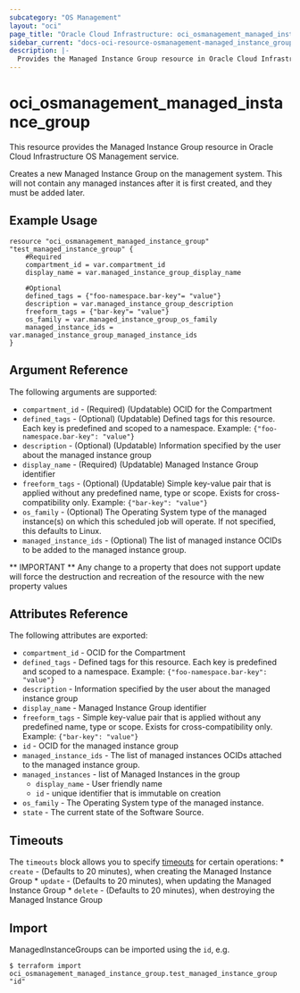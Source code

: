 ```yaml
---
subcategory: "OS Management"
layout: "oci"
page_title: "Oracle Cloud Infrastructure: oci_osmanagement_managed_instance_group"
sidebar_current: "docs-oci-resource-osmanagement-managed_instance_group"
description: |-
  Provides the Managed Instance Group resource in Oracle Cloud Infrastructure OS Management service
---
```


# oci_osmanagement_managed_instance_group
This resource provides the Managed Instance Group resource in Oracle Cloud Infrastructure OS Management service.

Creates a new Managed Instance Group on the management system.
This will not contain any managed instances after it is first created,
and they must be added later.


## Example Usage

```hcl
resource "oci_osmanagement_managed_instance_group" "test_managed_instance_group" {
	#Required
	compartment_id = var.compartment_id
	display_name = var.managed_instance_group_display_name

	#Optional
	defined_tags = {"foo-namespace.bar-key"= "value"}
	description = var.managed_instance_group_description
	freeform_tags = {"bar-key"= "value"}
	os_family = var.managed_instance_group_os_family
	managed_instance_ids = var.managed_instance_group_managed_instance_ids
}
```

## Argument Reference

The following arguments are supported:

* `compartment_id` - (Required) (Updatable) OCID for the Compartment
* `defined_tags` - (Optional) (Updatable) Defined tags for this resource. Each key is predefined and scoped to a namespace. Example: `{"foo-namespace.bar-key": "value"}` 
* `description` - (Optional) (Updatable) Information specified by the user about the managed instance group
* `display_name` - (Required) (Updatable) Managed Instance Group identifier
* `freeform_tags` - (Optional) (Updatable) Simple key-value pair that is applied without any predefined name, type or scope. Exists for cross-compatibility only. Example: `{"bar-key": "value"}` 
* `os_family` - (Optional) The Operating System type of the managed instance(s) on which this scheduled job will operate. If not specified, this defaults to Linux. 
* `managed_instance_ids` - (Optional) The list of managed instance OCIDs to be added to the managed instance group.


** IMPORTANT **
Any change to a property that does not support update will force the destruction and recreation of the resource with the new property values

## Attributes Reference

The following attributes are exported:

* `compartment_id` - OCID for the Compartment
* `defined_tags` - Defined tags for this resource. Each key is predefined and scoped to a namespace. Example: `{"foo-namespace.bar-key": "value"}` 
* `description` - Information specified by the user about the managed instance group
* `display_name` - Managed Instance Group identifier
* `freeform_tags` - Simple key-value pair that is applied without any predefined name, type or scope. Exists for cross-compatibility only. Example: `{"bar-key": "value"}` 
* `id` - OCID for the managed instance group
* `managed_instance_ids` - The list of managed instances OCIDs attached to the managed instance group.
* `managed_instances` - list of Managed Instances in the group
	* `display_name` - User friendly name
	* `id` - unique identifier that is immutable on creation
* `os_family` - The Operating System type of the managed instance.
* `state` - The current state of the Software Source.

## Timeouts

The `timeouts` block allows you to specify [timeouts](https://registry.terraform.io/providers/oracle/oci/latest/docs/guides/changing_timeouts) for certain operations:
	* `create` - (Defaults to 20 minutes), when creating the Managed Instance Group
	* `update` - (Defaults to 20 minutes), when updating the Managed Instance Group
	* `delete` - (Defaults to 20 minutes), when destroying the Managed Instance Group


## Import

ManagedInstanceGroups can be imported using the `id`, e.g.

```
$ terraform import oci_osmanagement_managed_instance_group.test_managed_instance_group "id"
```

